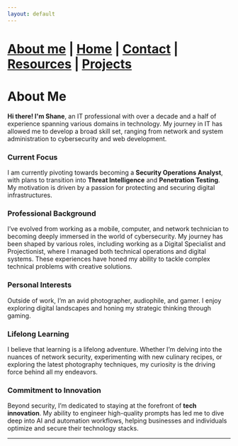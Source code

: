 ```yaml
---
layout: default
---
```


#  [About me](./aboutme.html) | [Home](./index.html) | [Contact](./contactinfo.html) | [Resources](./resources.html) | [Projects](./projects.html)


# About Me

**Hi there! I'm Shane**, an IT professional with over a decade and a half of experience spanning various domains in technology. My journey in IT has allowed me to develop a broad skill set, ranging from network and system administration to cybersecurity and web development.

### Current Focus
I am currently pivoting towards becoming a **Security Operations Analyst**, with plans to transition into **Threat Intelligence** and **Penetration Testing**. My motivation is driven by a passion for protecting and securing digital infrastructures.

### Professional Background
I’ve evolved from working as a mobile, computer, and network technician to becoming deeply immersed in the world of cybersecurity. My journey has been shaped by various roles, including working as a Digital Specialist and Projectionist, where I managed both technical operations and digital systems. These experiences have honed my ability to tackle complex technical problems with creative solutions.

### Personal Interests
Outside of work, I’m an avid photographer, audiophile, and gamer. I enjoy exploring digital landscapes and honing my strategic thinking through gaming.

### Lifelong Learning
I believe that learning is a lifelong adventure. Whether I’m delving into the nuances of network security, experimenting with new culinary recipes, or exploring the latest photography techniques, my curiosity is the driving force behind all my endeavors.

### Commitment to Innovation
Beyond security, I’m dedicated to staying at the forefront of **tech innovation**. My ability to engineer high-quality prompts has led me to dive deep into AI and automation workflows, helping businesses and individuals optimize and secure their technology stacks.








---

<script>
  setInterval(() => {
    const cursor = document.getElementById('cursor');
    cursor.style.visibility = cursor.style.visibility === 'hidden' ? 'visible' : 'hidden';
  }, 500); // Blink every 500ms
</script>


